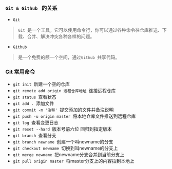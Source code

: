 ### `Git & Github ` 的关系 
- `Git `
> `Git `是一个工具，它可以使用命令行，你可以通过各种命令往仓库推送、下载、合并、解决冲突各种各样的问题。

- `Github `
> 是一个免费的额一个空间，通过`Github `共享代码。 

### Git 常用命令 
- `git init `新建一个空的仓库 
- `git remote add origin 远程仓库地址 `连接远程仓库 
- `git status `查看状态
- `git add . `添加文件
- `git commit -m '注释' `提交添加的文件并备注说明
- `git push -u origin master `将本地仓库文件推送到远程仓库
- `git log `查看变更日志
- `git reset --hard `版本号前六位 回归到指定版本
- `git branch `查看分支
- `git branch newname `创建一个叫newname的分支
- `git checkout newname `切换到叫newname的分支上
- `git merge newname `把newname分支合并到当前分支上
- `git pull origin master `将master分支上的内容拉到本地上